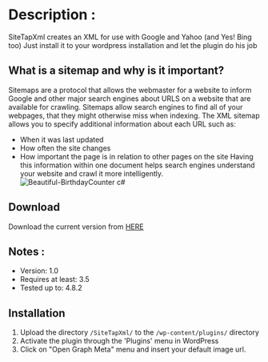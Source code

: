# Description :
SiteTapXml creates an XML for use with Google and Yahoo (and Yes! Bing too) Just install it to your wordpress installation and let the plugin do his job

## What is a sitemap and why is it important?
Sitemaps are a protocol that allows the webmaster for a website to inform Google and other major search engines about URLS on a website that are available for crawling. Sitemaps allow search engines to find all of your webpages, that they might otherwise miss when indexing. The XML sitemap allows you to specify additional information about each URL such as:
* When it was last updated
* How often the site changes
* How important the page is in relation to other pages on the site
Having this information within one document helps search engines understand your website and crawl it more intelligently. 
![Beautiful-BirthdayCounter c#](https://bloggerspassion.com/wp-content/uploads/2014/08/XML-sitemap.png)

## Download 
Download the current version from [ HERE ](https://github.com/Amine-Smahi/SiteTapXml/archive/master.zip) 

## Notes : 
* Version: 1.0
* Requires at least: 3.5
* Tested up to: 4.8.2

## Installation 
1. Upload the directory `/SiteTapXml/` to the `/wp-content/plugins/` directory
2. Activate the plugin through the 'Plugins' menu in WordPress
3. Click on "Open Graph Meta" menu and insert your default image url.
